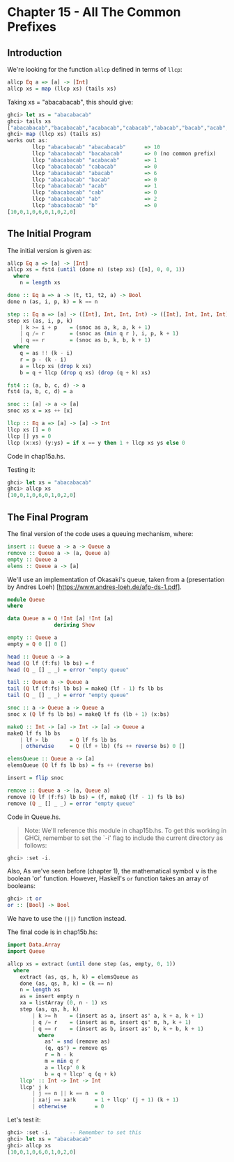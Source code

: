 # Chapter 15 - All The Common Prefixes

## Introduction

We're looking for the function `allcp` defined in terms of `llcp`:

```haskell
allcp Eq a => [a] -> [Int]
allcp xs = map (llcp xs) (tails xs)
```

Taking xs = "abacabacab", this should give:

```haskell
ghci> let xs = "abacabacab"
ghci> tails xs
["abacabacab","bacabacab","acabacab","cabacab","abacab","bacab","acab","cab","ab","b",""]
ghci> map (llcp xs) (tails xs)
works out as:
        llcp "abacabacab" "abacabacab"      => 10
        llcp "abacabacab" "bacabacab"       => 0 (no common prefix)
        llcp "abacabacab" "acabacab"        => 1
        llcp "abacabacab" "cabacab"         => 0
        llcp "abacabacab" "abacab"          => 6
        llcp "abacabacab" "bacab"           => 0
        llcp "abacabacab" "acab"            => 1
        llcp "abacabacab" "cab"             => 0
        llcp "abacabacab" "ab"              => 2
        llcp "abacabacab" "b"               => 0
[10,0,1,0,6,0,1,0,2,0]
```

## The Initial Program

The initial version is given as:

```haskell
allcp Eq a => [a] -> [Int]
allcp xs = fst4 (until (done n) (step xs) ([n], 0, 0, 1))
  where 
    n = length xs

done :: Eq a => a -> (t, t1, t2, a) -> Bool
done n (as, i, p, k) = k == n

step :: Eq a => [a] -> ([Int], Int, Int, Int) -> ([Int], Int, Int, Int)
step xs (as, i, p, k)
    | k >= i + p    = (snoc as a, k, a, k + 1)
    | q /= r        = (snoc as (min q r ), i, p, k + 1)
    | q == r        = (snoc as b, k, b, k + 1)
  where 
    q = as !! (k - i)
    r = p - (k - i)
    a = llcp xs (drop k xs)
    b = q + llcp (drop q xs) (drop (q + k) xs)

fst4 :: (a, b, c, d) -> a
fst4 (a, b, c, d) = a

snoc :: [a] -> a -> [a]
snoc xs x = xs ++ [x]

llcp :: Eq a => [a] -> [a] -> Int
llcp xs [] = 0
llcp [] ys = 0
llcp (x:xs) (y:ys) = if x == y then 1 + llcp xs ys else 0
```

Code in chap15a.hs.

Testing it:

```haskell
ghci> let xs = "abacabacab"
ghci> allcp xs
[10,0,1,0,6,0,1,0,2,0]
```

## The Final Program

The final version of the code uses a queuing mechanism, where:

```haskell
insert :: Queue a -> a -> Queue a
remove :: Queue a -> (a, Queue a)
empty :: Queue a
elems :: Queue a -> [a]
```

We'll use an implementation of Okasaki's queue, taken from 
a (presentation by Andres Loeh) [https://www.andres-loeh.de/afp-ds-1.pdf].

```haskell
module Queue
where

data Queue a = Q !Int [a] !Int [a]
               deriving Show

empty :: Queue a
empty = Q 0 [] 0 []

head :: Queue a -> a
head (Q lf (f:fs) lb bs) = f
head (Q _ [] _ _) = error "empty queue"

tail :: Queue a -> Queue a
tail (Q lf (f:fs) lb bs) = makeQ (lf - 1) fs lb bs
tail (Q _ [] _ _) = error "empty queue"

snoc :: a -> Queue a -> Queue a
snoc x (Q lf fs lb bs) = makeQ lf fs (lb + 1) (x:bs)

makeQ :: Int -> [a] -> Int -> [a] -> Queue a
makeQ lf fs lb bs
    | lf > lb       = Q lf fs lb bs
    | otherwise     = Q (lf + lb) (fs ++ reverse bs) 0 []

elemsQueue :: Queue a -> [a]
elemsQueue (Q lf fs lb bs) = fs ++ (reverse bs)

insert = flip snoc

remove :: Queue a -> (a, Queue a)
remove (Q lf (f:fs) lb bs) = (f, makeQ (lf - 1) fs lb bs)
remove (Q _ [] _ _) = error "empty queue"
```

Code in Queue.hs.

> Note: We'll reference this module in chap15b.hs. To get this working in GHCi, remember
> to set the `-i' flag to include the current directory as follows:

```haskell
ghci> :set -i.
```

Also, As we've seen before (chapter 1), the mathematical symbol ∨ is the boolean 'or' function. However, 
Haskell's `or` function takes an array of booleans:

```haskell
ghci> :t or
or :: [Bool] -> Bool
```

We have to use the `(||)` function instead.

The final code is in chap15b.hs:

```haskell
import Data.Array
import Queue

allcp xs = extract (until done step (as, empty, 0, 1))
  where
    extract (as, qs, h, k) = elemsQueue as
    done (as, qs, h, k) = (k == n)
    n = length xs
    as = insert empty n
    xa = listArray (0, n - 1) xs
    step (as, qs, h, k) 
        | k >= h    = (insert as a, insert as' a, k + a, k + 1)
        | q /= r    = (insert as m, insert qs' m, h, k + 1)
        | q == r    = (insert as b, insert as' b, k + b, k + 1)
          where 
            as' = snd (remove as)
            (q, qs') = remove qs
            r = h - k
            m = min q r
            a = llcp' 0 k
            b = q + llcp' q (q + k)
    llcp' :: Int -> Int -> Int
    llcp' j k 
        | j == n || k == n  = 0
        | xa!j == xa!k      = 1 + llcp' (j + 1) (k + 1)
        | otherwise         = 0
```

Let's test it:

```haskell
ghci> :set -i.      -- Remember to set this
ghci> let xs = "abacabacab"
ghci> allcp xs
[10,0,1,0,6,0,1,0,2,0]
```

